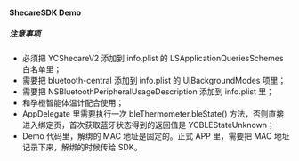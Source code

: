 
#### ShecareSDK Demo

##### 注意事项
- 必须把 YCShecareV2 添加到 info.plist 的 LSApplicationQueriesSchemes 白名单里；
- 需要把 bluetooth-central 添加到 info.plist 的 UIBackgroundModes 项里；
- 需要把 NSBluetoothPeripheralUsageDescription 添加到 info.plist 里；
- 和孕橙智能体温计配合使用；
- AppDelegate 里需要执行一次 bleThermometer.bleState() 方法，否则直接进入绑定页，首次获取蓝牙状态得到的返回值是 YCBLEStateUnknown；
- Demo 代码里，解绑的 MAC 地址是固定的。正式 APP 里，需要把 MAC 地址记录下来，解绑的时候传给 SDK。